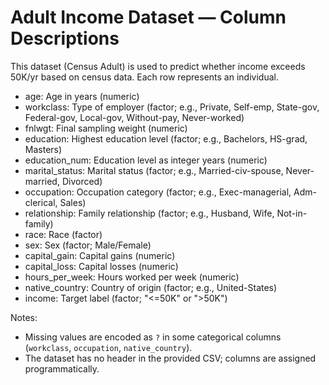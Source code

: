 # Adult Income Dataset — Column Descriptions

This dataset (Census Adult) is used to predict whether income exceeds 50K/yr based on census data. Each row represents an individual.

- age: Age in years (numeric)
- workclass: Type of employer (factor; e.g., Private, Self-emp, State-gov, Federal-gov, Local-gov, Without-pay, Never-worked)
- fnlwgt: Final sampling weight (numeric)
- education: Highest education level (factor; e.g., Bachelors, HS-grad, Masters)
- education_num: Education level as integer years (numeric)
- marital_status: Marital status (factor; e.g., Married-civ-spouse, Never-married, Divorced)
- occupation: Occupation category (factor; e.g., Exec-managerial, Adm-clerical, Sales)
- relationship: Family relationship (factor; e.g., Husband, Wife, Not-in-family)
- race: Race (factor)
- sex: Sex (factor; Male/Female)
- capital_gain: Capital gains (numeric)
- capital_loss: Capital losses (numeric)
- hours_per_week: Hours worked per week (numeric)
- native_country: Country of origin (factor; e.g., United-States)
- income: Target label (factor; "<=50K" or ">50K")

Notes:
- Missing values are encoded as `?` in some categorical columns (`workclass`, `occupation`, `native_country`).
- The dataset has no header in the provided CSV; columns are assigned programmatically.
